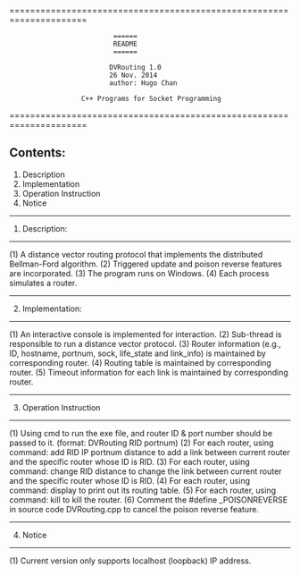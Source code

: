 =====================================================================
                                                                       
                              ======                                   
                              README                                   
                              ======                                   
                                                                       
                             DVRouting 1.0
                             26 Nov. 2014
                             author: Hugo Chan
                          
                      C++ Programs for Socket Programming 
                 																			                                              
=====================================================================

Contents:
-----------
1. Description
2. Implementation
3. Operation Instruction
4. Notice



------------------------
1. Description:
------------------------

(1) A distance vector routing protocol that implements the distributed Bellman-Ford algorithm.
(2) Triggered update and poison reverse features are incorporated.
(3) The program runs on Windows.
(4) Each process simulates a router.

------------------------
2. Implementation:
------------------------
(1) An interactive console is implemented for interaction.
(2) Sub-thread is responsible to run a distance vector protocol.
(3) Router information (e.g., ID, hostname, portnum, sock, life_state and link_info) is maintained by corresponding router.
(4) Routing table is maintained by corresponding router.
(5) Timeout information for each link is maintained by corresponding router.

----------------------------
3. Operation Instruction
----------------------------
(1) Using cmd to run the exe file, and router ID & port number should be passed to it. (format: DVRouting RID portnum)
(2) For each router, using command: add RID IP portnum distance to add a link between current router and the specific router whose ID is RID.
(3) For each router, using command: change RID distance to change the link between current router and the specific router whose ID is RID.
(4) For each router, using command: display to print out its routing table.
(5) For each router, using command: kill to kill the router.
(6) Comment the #define _POISONREVERSE in source code DVRouting.cpp to cancel the poison reverse feature.

----------------------------
4. Notice
----------------------------
(1) Current version only supports localhost (loopback) IP address.